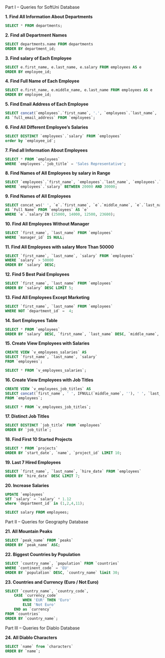 Part I – Queries for SoftUni Database 

**1. Find All Information About Departments**
``` SQL
SELECT * FROM departments;
```
**2. Find all Department Names**
``` SQL
SELECT departments.name FROM departments
ORDER BY department_id;
```
**3. Find salary of Each Employee**
``` SQL
SELECT e.first_name, e.last_name, e.salary FROM employees AS e
ORDER BY employee_id;
```
**4. Find Full Name of Each Employee**
 ``` SQL
SELECT e.first_name, e.middle_name, e.last_name FROM employees AS e
ORDER BY employee_id;
```
**5. Find Email Address of Each Employee**
``` SQL
SELECT concat(`employees`.`first_name`, '.', `employees`.`last_name`, '@softuni.bg') 
AS `full_email_address` FROM `employees`;
```
**6. Find All Different Employee’s Salaries**
``` SQL
SELECT DISTINCT `employees`.`salary` FROM `employees`
order by `employee_id`;
```
**7. Find all Information About Employees**
``` SQL
SELECT * FROM `employees`
WHERE `employees`.`job_title` = 'Sales Representative';
```
**8. Find Names of All Employees by salary in Range**
``` SQL
SELECT `employees`.`first_name`, `employees`.`last_name`, `employees`.`job_title` FROM `employees`
WHERE `employees`.`salary` BETWEEN 20000 AND 30000;
```
**9.  Find Names of All Employees** 
``` SQL
SELECT concat_ws(' ', `e`.`first_name`, `e`.`middle_name`, `e`.`last_name`) 
AS `Full Name` FROM `employees` AS `e`
WHERE `e`.`salary`IN (25000, 14000, 12500, 23600);
```
**10. Find All Employees Without Manager**
``` SQL
SELECT `first_name`, `last_name` FROM `employees`
WHERE `manager_id` IS NULL;
```
**11. Find All Employees with salary More Than 50000**
``` SQL
SELECT `first_name`, `last_name`, `salary` FROM `employees`
WHERE `salary` > 50000
ORDER BY `salary` DESC;
```
**12. Find 5 Best Paid Employees**
``` SQL
SELECT `first_name`, `last_name` FROM `employees`
ORDER BY `salary` DESC LIMIT 5;
```
**13. Find All Employees Except Marketing**
``` SQL
SELECT `first_name`, `last_name` FROM `employees`
WHERE NOT `department_id` =  4;
```
**14. Sort Employees Table**
``` SQL
SELECT * FROM `employees`
ORDER BY `salary` DESC, `first_name`, `last_name` DESC, `middle_name`, `department_id`;
```
**15. Create View Employees with Salaries**
``` SQL
CREATE VIEW `v_employees_salaries` AS
SELECT `first_name`, `last_name`, `salary`
FROM `employees`;

SELECT * FROM `v_employees_salaries`;
```
**16. Create View Employees with Job Titles**
``` SQL
CREATE VIEW `v_employees_job_titles` AS
SELECT concat(`first_name`, ' ', IFNULL(`middle_name`, ''), ' ', `last_name`) AS `full_name`, `job_title`
FROM `employees`;

SELECT * FROM `v_employees_job_titles`;
```
**17.  Distinct Job Titles**
``` SQL
SELECT DISTINCT `job_title` FROM `employees`
ORDER BY `job_title`;
```
**18. Find First 10 Started Projects**
``` SQL
SELECT * FROM `projects`
ORDER BY `start_date`, `name`, `project_id` LIMIT 10;
```
**19.  Last 7 Hired Employees**
``` SQL
SELECT `first_name`, `last_name`, `hire_date` FROM `employees`
ORDER BY `hire_date` DESC LIMIT 7;
```
**20. Increase Salaries**
``` SQL
UPDATE `employees`
SET `salary` = `salary` * 1.12
where `department_id` in (1,2,4,11);

SELECT salary FROM employees;
``` 
 
Part II – Queries for Geography Database 


**21.  All Mountain Peaks**
``` SQL
SELECT `peak_name` FROM `peaks`
ORDER BY `peak_name` ASC;
```
**22.  Biggest Countries by Population**
``` SQL
SELECT `country_name`, `population` FROM `countries`
WHERE `continent_code` = 'EU'
ORDER BY `population` DESC, `country_name` limit 30;
```
**23.  Countries and Currency (Euro / Not Euro)**
``` SQL
SELECT `country_name`, `country_code`,
	CASE `currency_code`
		WHEN 'EUR' THEN 'Euro'
		ELSE 'Not Euro'
	END as `currency`
FROM `countries`
ORDER BY `country_name`;
``` 
 
Part III – Queries for Diablo Database 

**24.  All Diablo Characters**
``` SQL
SELECT `name` from `characters`
ORDER BY `name`; 
```